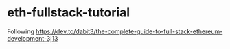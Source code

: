 # eth-fullstack-tutorial
Following https://dev.to/dabit3/the-complete-guide-to-full-stack-ethereum-development-3j13

